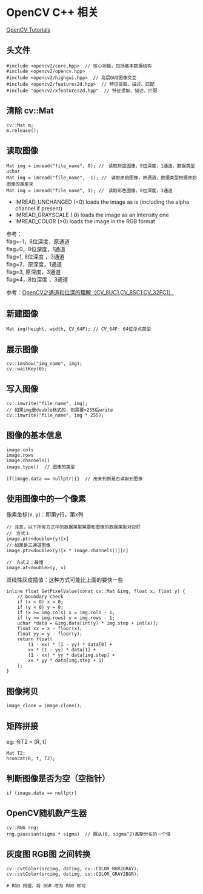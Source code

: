 # OpenCV C++ 相关

[OpenCV Tutorials](https://docs.opencv.org/master/d9/df8/tutorial_root.html)

## 头文件
```
#include <opencv2/core.hpp>  // 核心功能，包括基本数据结构
#include <opencv2/opencv.hpp>
#include <opencv2/highgui.hpp>  // 高层GUI图像交互
#include <opencv2/features2d.hpp>  // 特征提取、描述、匹配
#include "opencv2/xfeatures2d.hpp"  // 特征提取、描述、匹配
```

## 清除 cv::Mat

```
cv::Mat m;
m.release();
```

## 读取图像

```
Mat img = imread("file_name", 0); //　读取灰度图像，8位深度，1通道，数据类型uchar
Mat img = imread("file_name", -1); //　读取原始图像，原通道，数据类型根据原始图像的类型来
Mat img = imread("file_name", 1); //　读取彩色图像，8位深度，3通道
```

* IMREAD_UNCHANGED (<0) loads the image as is (including the alpha channel if present)
* IMREAD_GRAYSCALE ( 0) loads the image as an intensity one
* IMREAD_COLOR (>0) loads the image in the RGB format


参考：  
flag=-1，8位深度，原通道  
flag=0，8位深度，1通道  
flag=1,   8位深度  ，3通道  
flag=2，原深度，1通道  
flag=3,  原深度，3通道  
flag=4，8位深度 ，3通道  

参考：[OpenCV之通道和位深的理解（CV_8UC1,CV_8SC1,CV_32FC1）](https://blog.csdn.net/u011028345/article/details/75415914)



## 新建图像
```
Mat img(height, width, CV_64F); // CV_64F: 64位浮点类型
```

## 展示图像
```
cv::imshow("img_name", img);
cv::waitKey(0);
```

## 写入图像
```
cv::imwrite("file_name", img);
// 如果img是double格式的，则需要×255后write
cv::imwrite("file_name", img * 255);
```

## 图像的基本信息
```
image.cols
image.rows
image.channels()
image.type()  // 图像的类型

```
```
if(image.data == nullptr){}  // 用来判断是否读取到图像
```

## 使用图像中的一个像素
像素坐标(x, y)：即第y行，第x列
```
// 注意，以下所有方式中的数据类型需要和图像的数据类型对应好
//　方式１
image.ptr<double>(y)[x]
// 如果是三通道图像
image.ptr<double>(y)[x * image.channels()][c]

//　方式２：最慢
image.at<double>(y, x)
```
 双线性灰度插值：这种方式可能比上面的要快一些
```
inline float GetPixelValue(const cv::Mat &img, float x, float y) {
    // boundary check
    if (x < 0) x = 0;
    if (y < 0) y = 0;
    if (x >= img.cols) x = img.cols - 1;
    if (y >= img.rows) y = img.rows - 1;
    uchar *data = &img.data[int(y) * img.step + int(x)];
    float xx = x - floor(x);
    float yy = y - floor(y);
    return float(
        (1 - xx) * (1 - yy) * data[0] +
        xx * (1 - yy) * data[1] +
        (1 - xx) * yy * data[img.step] +
        xx * yy * data[img.step + 1]
    );
}
```

## 图像拷贝
```
image_clone = image.clone();
```

## 矩阵拼接
eg: 令T2 = [R, t]
```
Mat T2;
hconcat(R, t, T2);
```

## 判断图像是否为空（空指针）
```
if (image.data == nullptr)
```

## OpenCV随机数产生器
```
cv::RNG rng;
rng.gaussian(sigma * sigma)  // 服从(0, sigma^2)高斯分布的一个值
```

## 灰度图 RGB图 之间转换

```
cv::cvtColor(srcimg, dstimg, cv::COLOR_BGR2GRAY);
cv::cvtColor(srcimg, dstimg, cv::COLOR_GRAY2BGR);

# RGB 同理，将 BGR 改为 RGB 即可
```

